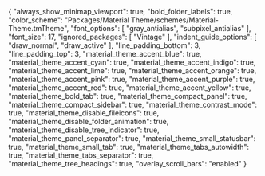 {
	"always_show_minimap_viewport": true,
	"bold_folder_labels": true,
	"color_scheme": "Packages/Material Theme/schemes/Material-Theme.tmTheme",
	"font_options":
	[
		"gray_antialias",
		"subpixel_antialias"
	],
	"font_size": 17,
	"ignored_packages":
	[
		"Vintage"
	],
	"indent_guide_options":
	[
		"draw_normal",
		"draw_active"
	],
	"line_padding_bottom": 3,
	"line_padding_top": 3,
	"material_theme_accent_blue": true,
	"material_theme_accent_cyan": true,
	"material_theme_accent_indigo": true,
	"material_theme_accent_lime": true,
	"material_theme_accent_orange": true,
	"material_theme_accent_pink": true,
	"material_theme_accent_purple": true,
	"material_theme_accent_red": true,
	"material_theme_accent_yellow": true,
	"material_theme_bold_tab": true,
	"material_theme_compact_panel": true,
	"material_theme_compact_sidebar": true,
	"material_theme_contrast_mode": true,
	"material_theme_disable_fileicons": true,
	"material_theme_disable_folder_animation": true,
	"material_theme_disable_tree_indicator": true,
	"material_theme_panel_separator": true,
	"material_theme_small_statusbar": true,
	"material_theme_small_tab": true,
	"material_theme_tabs_autowidth": true,
	"material_theme_tabs_separator": true,
	"material_theme_tree_headings": true,
	"overlay_scroll_bars": "enabled"
}

